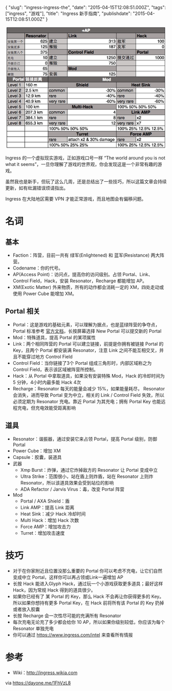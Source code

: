 {
    "slug": "ingress-ingress-the",
    "date": "2015-04-15T12:08:51.000Z",
    "tags": ["ingress", "游戏"],
    "title": "Ingress 新手指南",
    "publishdate": "2015-04-15T12:08:51.000Z"
}


![](/images/tumblr_nmuxpctBDd1tmchiso1_1280.jpg)

Ingress 的一个虚拟现实游戏，正如游戏口号一样 “The world around you is
not what it
seems”，一旦你理解了游戏的世界观，你会发现这是一个非常有趣的游戏。

虽然我也是新手，但玩了这么几周，还是总结出了一些技巧，所以这篇文章会持续更新，如有纰漏错误烦请指出。

Ingress 在大陆地区需要 VPN 才能正常游戏，而且地图会有偏移问题。

# 名词

## 基本

- Faction：阵营，目前一共有 绿军(Enlightened) 和 蓝军(Resistance)
    两大阵营。
- Codename：你的代号。
- AP(Access Point)：访问点，提高你的访问级别。占领
    Portal、Link、Control Field，Hack，安装 Resonator，Recharge 都能增加
    AP。
- XM(Exotic Matter) 外来物质，所有的动作都会消耗一定的
    XM，四处走动或使用 Power Cube 能增加 XM。

## Portal 相关

- Portal：这是游戏的基础元素，可以理解为据点，也是蓝绿阵营的争夺点，Portal
    标准参考
    [官方文档](https://support.google.com/ingress/answer/3066197?hl=zh-Hans)，长按屏幕选择
    New Portal 可以提交新的 Portal
- Mod：特殊道具，提高 Portal 的某项属性
- Link：两个相同阵营的 Portal 可以建立链接，前提是你拥有被链接 Portal
    的 Key，且两个 Portal 都安装满 Resonator，注意 Link
    之间不能互相交叉，并且不能穿过地方 Control Field
- Control Field：当你链接了3个 Portal 组成三角形时，内部区域称之为
    Control Field，表示该区域被阵营所控制。
- Hack：从 Portal 中拿取道具，如果没有安装特殊 Mod，Hack 的冷却时间为
    5 分钟，4小时内最多能 Hack 4次
- Recharge：Resonator 每天的能量会减少 15%，如果能量耗尽， Resonator
    会消失，进而导致 Portal 变为中立，相关的 Link / Control Field
    失效，所以必须定期为 Resonator 充电。靠近 Portal 为其充电；拥有
    Portal Key 也能远程充电，但充电效能受距离影响

## 道具

- Resonator：谐振器，通过安装它来占领 Portal，提高 Portal 级别，防御
    Portal
- Power Cube：增加 XM
- Capsule：胶囊，装道具
- 武器
    - Xmp Burst：炸弹，通过它炸掉敌方的 Resonator 让 Portal 变成中立
    - Ultra Strike：范围很小，站在盾上则炸盾，站在 Resonator 上则炸
        Resonator，所以该道具效果会受到站位的影响
    - ADA Refactor / Jarvis Virus：毒，改变 Portal 阵营
- Mod
    - Portal / AXA Shield：盾
    - Link AMP：提高 Link 距离
    - Heat Sink：减少 Hack 冷却时间
    - Multi Hack：增加 Hack 次数
    - Force AMP：增加攻击力
    - Turret：增加攻击速度

# 技巧

- 对于在你家附近且位置没那么重要的 Portal
    你可以考虑不充电，让它们自然变成中立
    Portal，这样你可以再占领或Link一遍增加 AP
- 长按 Hack 能进入Glyph Hack，通过玩一个小游戏获取更多道具；最好这样
    Hack，因为常规 Hack 得到的道具很少。
- 如果你已经有了 某 Portal 的 Key，那么 Hack 不会再让你获得更多的
    Key。所以如果你想持有更多 Portal Key，在 Hack 前将所有该 Portal 的
    Key 扔掉或者放入胶囊
- 长按 Recharge 会一次性尽可能的充满所有 Resonator
- 每次充电无论充了多少都会给你 10 AP，所以如果你级别较低，你应该为每个
    Resonator 单独充电
- 你可以通过 <https://www.ingress.com/intel> 来查看所有情报

# 参考

- Wiki：http://ingress.wikia.com

via <https://dayone.me/1FhVzL8>

